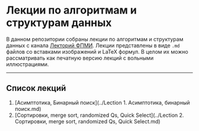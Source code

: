 # Лекции по алгоритмам и структурам данных

В данном репозитории собраны лекции по алгоритмам и структурам данных с канала [Лекторий ФПМИ](https://www.youtube.com/@lectory_fpmi). Лекции представлены в виде `.md` файлов со вставками изображений и LaTeX формул. В целом их можно рассматривать как печатную версию лекций с вольными иллюстрациями.

---

## Список лекций

1. [Асимптотика, Бинарный поиск](../Lection 1. Асимптотика, бинарный поиск.md)  
2. [Сортировки, merge sort, randomized Qs, Quick Select](../Lection 2. Сортировки, merge sort, randomized Qs, Quick Select.md)
